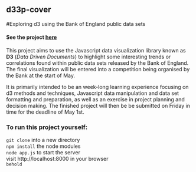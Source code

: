 ## d33p-cover
#Exploring d3 using the Bank of England public data sets

#### See the project [here](https://d33p-cover.herokuapp.com/)

This project aims to use the Javascript data visualization library known as **D3** (*Data Driven Documents*)
to highlight some interesting trends or correlations found within public data sets released by the
Bank of England. The final visualization will be entered into a competition being organised by the Bank
at the start of May.

It is primarily intended to be an week-long learning experience focusing on d3 methods and techniques,
Javascript data manipulation and data set formatting and preparation, as well as an exercise in project
planning and decision making. The finished project will then be be submitted on Friday in time for the
deadline of May 1st.

### To run this project yourself:

``` git clone ``` into a new directory  
``` npm install ``` the node modules  
``` node app.js ``` to start the server  
  visit http://localhost:8000 in your browser  
``` behold ```  
